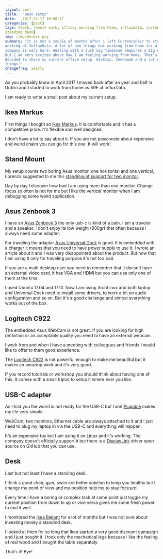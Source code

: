```yaml
---
layout: post
title:  "Desk setup"
date:   2017-12-17 10:08:27
categories: [post]
tags: [desk, remote work, office, working from home, influxdata, currencyfair,
standing desk]
img: /img/docker.png
summary: "It is not a couple of months after i left CurrencyFair to start
working at InfluxData. A lot of new things but working from home for a US based
company is very hard. Dealing with a such big timezone requires a big effort.
But I am very excited about how I am feeling working from home. That's why I
decided to share my current office setup. Desktop, Zendbook and a lot of Ikea's
things!"
changefreq: yearly
---
```

As you probably know in April 2017 I moved back after an year and half in Dublin
and I started to work from home as SRE at InfluxData.

I am ready to write a small post about my current setup.

## Ikea Markus

First things I bought an [Ikea
Markus](https://www.ikea.com/gb/en/products/chairs-stools-benches/office-chairs/markus-swivel-chair-glose-black-art-20103101/).
It is comfortable and it has a competitive price. It's flexible and well designed.

I don't have a lot to say about it. If you are not passionate about expensive
and weird chairs you can go for this one. It will work!

## Stand Mount

My setup counts two boring Asus monitor, one horizontal and one vertical,
Lorenzo suggested to me this [standmount support for two monitor](https://amzn.to/2yMe59C).

Day by day I discover how bad I am using more than one monitor. Change focus so
often is not for me but I like the vertical monitor when I am debugging some
weird application.

## Asus Zenbook 3

I have an [Asus Zenbook 3](https://amzn.to/2AHAy9N) the only usb-c is kind of a
pain. I am a traveler and a speaker. I don't enjoy its low weight (900gr) that
often because I always need some adapter.

For traveling the adapter [Asus Universal Dock](https://amzn.to/2CKIMPG) is good. It
is embedded with a charger it means that you need to have power supply to use
it. I wrote an article about it and I was very disappointed about the product.
But now that I am using it only for traveling purpose it's not too bad.

If you are a multi desktop user you need to remember that it doesn't have an
external video card, it has VGA and HDMI but you can use only one of them at the
time.

I used Ubuntu 17.04 and 17.10. Now I am using ArchLinux and both laptop and
Universal Dock need to install some drivers, to work a bit on audio
configuration and so on. But it's a good challenge and almost everything works
out of the box.

## Logitech C922

The embedded Asus WebCam is not great. If you are looking for high definition or
an acceptable quality you need to have an external webcam.

I work from and when I have a meeting with colleagues and friends I would like
to offer to them good experience.

The [Logitech C922](https://amzn.to/2kEnJ9o) is not powerful enough to make me
beautiful but it makes an amazing work and it's very good.

If you record tutorials or workshop you should think about having one of this.
It comes with a small tripod to setup it where ever you like.

## USB-C adapter

As I told you the world is not ready for the USB-C but I am!
[Plugable](https://amzn.to/2zhPbSQ) makes my life very simple.

WebCam, two monitors, Ethernet cable are always attached to it and I just need
to plug my laptop in via the USB-C and everything will happen.

It's an expensive toy but I am using it on Linux and it's working. The company
doesn't officially support it but there is a
[DisplayLink](https://github.com/displaylink/evdi) driver open source on GitHub
that you can use.

## Desk
Last but not least I have a standing desk.

I think a good chair, gym, swim are better solution to keep you healthy but I
change my point of view and my position help me to stay focused.

Every time I have a boring or complex task at some point just toggle my
current position from down to up or vice versa gives me some fresh power to
end it well.

I monitored the [Ikea
Bekant](https://www.ikea.com/gb/en/products/desks/office-desks/bekant-desk-sit-stand-oak-veneer-black-spr-29061187/)
for a lot of months but I was not sure about investing money a standind desk.

I looked at them for so long that Ikea started a very good discount campaign and
I just bought it. I took only the mechanical legs because I like the feeling of
real wood and I bought the table separately.

That's it! Bye!
